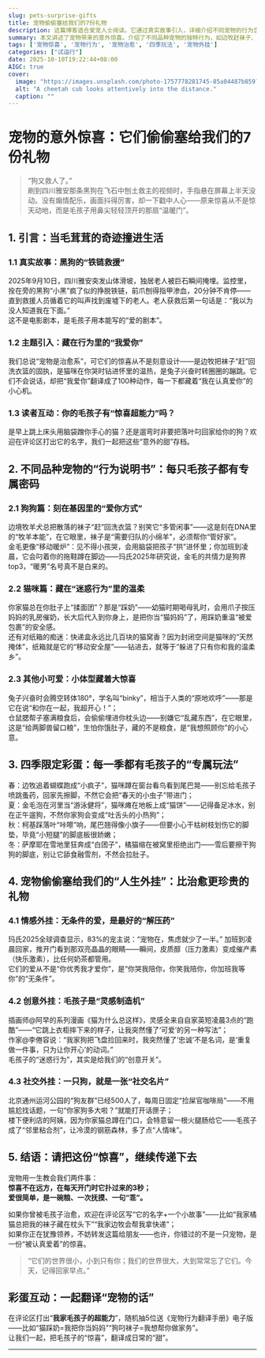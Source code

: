 ```yaml
---
slug: pets-surprise-gifts
title: 宠物偷偷塞给我们的7份礼物
description: 这篇博客适合爱宠人士阅读。它通过真实故事引入，详细介绍不同宠物的行为含义、四季玩法，揭示宠物带来的情感、创意和社交方面的珍贵礼物。鼓励读者分享宠物故事，传递爱与惊喜，让大家感受宠物带来的温暖与治愈。
summary: 本文讲述了宠物带来的意外惊喜。介绍了不同品种宠物的独特行为，如边牧赶袜子、猫咪踩奶等，还有四季里它们的专属玩法。此外，宠物还能给予情感、创意和社交外挂，最后呼吁大家传递这份惊喜。
tags: ['宠物惊喜', '宠物行为', '宠物治愈', '四季玩法', '宠物外挂']
categories: ["试运行"]
date: 2025-10-10T19:22:44+08:00
AIGC: true
cover:
  image: "https://images.unsplash.com/photo-1757778281745-85a04487b859?crop=entropy&cs=tinysrgb&fit=max&fm=jpg&ixid=M3w4MTEzODh8MHwxfHJhbmRvbXx8fHx8fHx8fDE3NjAwOTUxNTF8&ixlib=rb-4.1.0&q=80&w=1080"
  alt: "A cheetah cub looks attentively into the distance."
  caption: ""
---
```

# 宠物的意外惊喜：它们偷偷塞给我们的7份礼物

> “狗又救人了。”  
> 刷到四川雅安那条黑狗在飞石中刨土救主的视频时，手指悬在屏幕上半天没动。没有煽情配乐，画面抖得厉害，却一下戳中人心——原来惊喜从不是惊天动地，而是毛孩子用鼻尖轻轻顶开的那扇“温暖门”。


## 1. 引言：当毛茸茸的奇迹撞进生活

### 1.1 真实故事：黑狗的“铁链救援”
2025年9月10日，四川雅安突发山体滑坡，独居老人被巨石瞬间掩埋。监控里，拴在旁的黑狗“小黑”疯了似的挣脱铁链，前爪刨得指甲渗血，20分钟不肯停——直到救援人员循着它的叫声找到废墟下的老人。老人获救后第一句话是：“我以为没人知道我在下面。”  
这不是电影剧本，是毛孩子用本能写的“爱的剧本”。

### 1.2 主题引入：藏在行为里的“我爱你”
我们总说“宠物是治愈系”，可它们的惊喜从不是刻意设计——是边牧把袜子“赶”回洗衣篮的固执，是猫咪在你哭时钻进怀里的温热，是兔子兴奋时转圈圈的蹦跳。它们不会说话，却把“我爱你”翻译成了100种动作，每一下都藏着“我在认真爱你”的小心机。

### 1.3 读者互动：你的毛孩子有“惊喜超能力”吗？
是早上跳上床头用脑袋蹭你手心的猫？还是遛弯时非要把落叶叼回家给你的狗？欢迎在评论区打出它的名字，我们一起把这些“意外的甜”存档。


## 2. 不同品种宠物的“行为说明书”：每只毛孩子都有专属密码

### 2.1 狗狗篇：刻在基因里的“爱你方式”
边境牧羊犬总把散落的袜子“赶”回洗衣篮？别笑它“多管闲事”——这是刻在DNA里的“牧羊本能”，在它眼里，袜子是“需要归队的小绵羊”，必须帮你“管好家”。  
金毛更像“移动暖炉”：见不得小孩哭，会用脑袋把孩子“拱”进怀里；你加班到凌晨，它会叼着你的拖鞋蹲在脚边——玛氏2025年研究说，金毛的共情力是狗界top3，“暖男”名号真不是白来的。

### 2.2 猫咪篇：藏在“迷惑行为”里的温柔
你家猫总在你肚子上“揉面团”？那是“踩奶”——幼猫时期喝母乳时，会用爪子按压妈妈的乳房催奶，长大后代入到你身上，是把你当“猫妈妈”了，用踩奶重温“被爱包裹”的安全感。  
还有对纸箱的痴迷：快递盒永远比几百块的猫窝香？因为封闭空间是猫咪的“天然掩体”，纸箱就是它的“移动安全屋”——钻进去，就等于“躲进了只有你和我的温柔乡”。

### 2.3 其他小可爱：小体型藏着大惊喜
兔子兴奋时会腾空转体180°，学名叫“binky”，相当于人类的“原地欢呼”——那是它在说“和你在一起，我超开心！”；  
仓鼠腮帮子塞满粮食后，会偷偷埋进你枕头边——别嫌它“乱藏东西”，在它眼里，这是“给两脚兽留口粮”，生怕你饿肚子，藏的不是粮食，是“我想照顾你”的小心意。


## 3. 四季限定彩蛋：每一季都有毛孩子的“专属玩法”
春：边牧追着蝴蝶跑成“小疯子”，猫咪蹲在窗台看鸟看到尾巴晃——别忘给毛孩子喷跳蚤药，回家先擦脚，不然它会把“春天的小虫子”带进门；  
夏：金毛泡在河里当“游泳健将”，猫咪瘫在地板上成“猫饼”——记得备足冰水，别在正午遛狗，不然你家狗会变成“吐舌头的小热狗”；  
秋：柯基踩落叶“咔嚓”响，尾巴翘得像小旗子——但要小心干枯树枝划伤它的脚垫，毕竟“小短腿”的脚底板很娇嫩；  
冬：萨摩耶在雪地里狂奔成“白团子”，橘猫缩在被窝里拒绝出门——雪后要擦干狗狗的脚底，别让它舔食融雪剂，不然会拉肚子。


## 4. 宠物偷偷塞给我们的“人生外挂”：比治愈更珍贵的礼物

### 4.1 情感外挂：无条件的爱，是最好的“解压药”
玛氏2025全球调查显示，83%的宠主说：“宠物在，焦虑就少了一半。” 加班到凌晨回家，推开门看到那双亮晶晶的眼睛——瞬间，皮质醇（压力激素）变成催产素（快乐激素），比任何奶茶都管用。  
它们的爱从不是“你优秀我才爱你”，是“你哭我陪你，你笑我陪你，你加班我等你”的“无条件”。

### 4.2 创意外挂：毛孩子是“灵感制造机”
插画师@阿早的系列漫画《猫为什么总这样》，灵感全来自自家英短凌晨3点的“跑酷”——“它跳上衣柜摔下来的样子，让我突然懂了‘可爱’的另一种写法”；  
作家@李倦容说：“我家狗把飞盘捡回来时，我突然懂了‘忠诚’不是名词，是‘重复做一件事，只为让你开心’的动词。”  
毛孩子的“迷惑行为”，其实是给我们的“创意开关”。

### 4.3 社交外挂：一只狗，就是一张“社交名片”
北京通州运河公园的“狗友群”已经500人了，每周日固定“捡屎官咖啡局”——不用尴尬找话题，一句“你家狗多大啦？”就能打开话匣子；  
楼下便利店的阿姨，因为你家猫总蹲在门口，会特意留一根火腿肠给它——毛孩子成了“邻里粘合剂”，让冷漠的钢筋森林，多了点“人情味”。


## 5. 结语：请把这份“惊喜”，继续传递下去
宠物用一生教会我们两件事：  
**惊喜不在远方，在每天开门时它扑过来的3秒；**  
**爱很简单，是一碗粮、一次抚摸、一句“乖”。**  

如果你曾被毛孩子治愈，欢迎在评论区写“它的名字+一个小故事”——比如“我家橘猫总把我的袜子藏在枕头下”“我家边牧会帮我拿快递”；  
如果你正在犹豫领养，不妨转发这篇给朋友——也许，你错过的不是一只宠物，是一份“被认真爱着”的惊喜。  
> “它们的世界很小，小到只有你；我们的世界很大，大到常常忘了它们。今天，记得回家早点。”


## 彩蛋互动：一起翻译“宠物的话”
在评论区打出“**我家毛孩子的超能力**”，随机抽5位送《宠物行为翻译手册》电子版——比如“猫踩奶=我把你当妈妈”“狗叼袜子=我想帮你做家务”。  
让我们一起，把毛孩子的“惊喜”，翻译成日常的“甜”。  

---  
[^1]: 四川雅安山体滑坡救援报道，2025-09-10  
[^2]: 宠搜网《边牧特性有哪些》  
[^3]: 宠智灵《猫咪为什么要踩奶》  
[^4]: 玛氏《宠物与人类福祉研究》2025
    